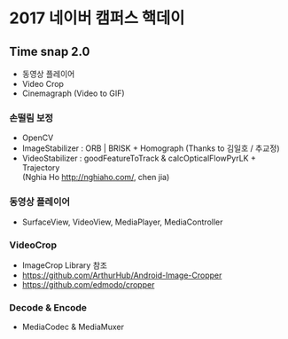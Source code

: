 # 2017 네이버 캠퍼스 핵데이

## Time snap 2.0
- 동영상 플레이어
- Video Crop
- Cinemagraph (Video to GIF)

### 손떨림 보정
- OpenCV 
- ImageStabilizer : ORB | BRISK + Homograph (Thanks to 김일호 / 추교정)
- VideoStabilizer : goodFeatureToTrack & calcOpticalFlowPyrLK + Trajectory <br>(Nghia Ho http://nghiaho.com/, chen jia)

### 동영상 플레이어
- SurfaceView, VideoView, MediaPlayer, MediaController

### VideoCrop
- ImageCrop Library 참조
- https://github.com/ArthurHub/Android-Image-Cropper
- https://github.com/edmodo/cropper

### Decode & Encode
- MediaCodec & MediaMuxer
